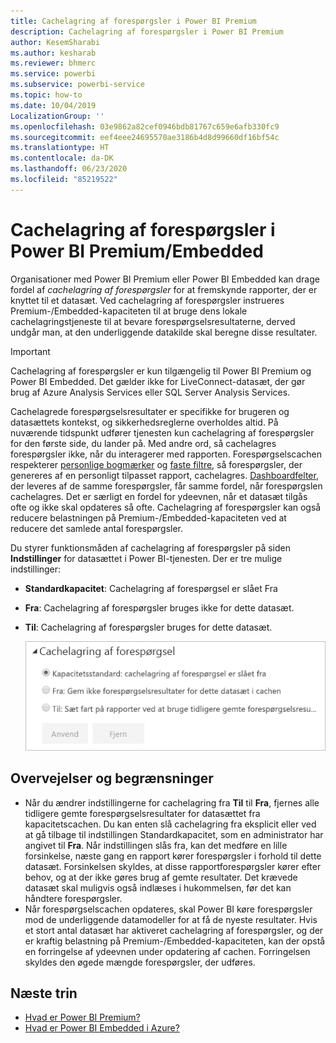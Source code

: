 ```yaml
---
title: Cachelagring af forespørgsler i Power BI Premium
description: Cachelagring af forespørgsler i Power BI Premium
author: KesemSharabi
ms.author: kesharab
ms.reviewer: bhmerc
ms.service: powerbi
ms.subservice: powerbi-service
ms.topic: how-to
ms.date: 10/04/2019
LocalizationGroup: ''
ms.openlocfilehash: 03e9862a82cef0946bdb81767c659e6afb330fc9
ms.sourcegitcommit: eef4eee24695570ae3186b4d8d99660df16bf54c
ms.translationtype: HT
ms.contentlocale: da-DK
ms.lasthandoff: 06/23/2020
ms.locfileid: "85219522"
---
```

# <a name="query-caching-in-power-bi-premiumembedded"></a>Cachelagring af forespørgsler i Power BI Premium/Embedded

Organisationer med Power BI Premium eller Power BI Embedded kan drage fordel af *cachelagring af forespørgsler* for at fremskynde rapporter, der er knyttet til et datasæt. Ved cachelagring af forespørgsler instrueres Premium-/Embedded-kapaciteten til at bruge dens lokale cachelagringstjeneste til at bevare forespørgselsresultaterne, derved undgår man, at den underliggende datakilde skal beregne disse resultater.

> [!IMPORTANT]
> Cachelagring af forespørgsler er kun tilgængelig til Power BI Premium og Power BI Embedded. Det gælder ikke for LiveConnect-datasæt, der gør brug af Azure Analysis Services eller SQL Server Analysis Services.

Cachelagrede forespørgselsresultater er specifikke for brugeren og datasættets kontekst, og sikkerhedsreglerne overholdes altid. På nuværende tidspunkt udfører tjenesten kun cachelagring af forespørgsler for den første side, du lander på. Med andre ord, så cachelagres forespørgsler ikke, når du interagerer med rapporten. Forespørgselscachen respekterer [personlige bogmærker](../consumer/end-user-bookmarks.md#personal-bookmarks) og [faste filtre](https://powerbi.microsoft.com/blog/announcing-persistent-filters-in-the-service/), så forespørgsler, der genereres af en personligt tilpasset rapport, cachelagres. [Dashboardfelter](../create-reports/service-dashboard-tiles.md), der leveres af de samme forespørgsler, får samme fordel, når forespørgslen cachelagres. Det er særligt en fordel for ydeevnen, når et datasæt tilgås ofte og ikke skal opdateres så ofte. Cachelagring af forespørgsler kan også reducere belastningen på Premium-/Embedded-kapaciteten ved at reducere det samlede antal forespørgsler.

Du styrer funktionsmåden af cachelagring af forespørgsler på siden **Indstillinger** for datasættet i Power BI-tjenesten. Der er tre mulige indstillinger:

- **Standardkapacitet**: Cachelagring af forespørgsel er slået Fra
- **Fra**: Cachelagring af forespørgsler bruges ikke for dette datasæt.
- **Til**: Cachelagring af forespørgsler bruges for dette datasæt.

    ![Dialogboks for cachelagring af forespørgsler](media/power-bi-query-caching/power-bi-query-3-options.png)

## <a name="considerations-and-limitations"></a>Overvejelser og begrænsninger

- Når du ændrer indstillingerne for cachelagring fra **Til** til **Fra**, fjernes alle tidligere gemte forespørgselsresultater for datasættet fra kapacitetscachen. Du kan enten slå cachelagring fra eksplicit eller ved at gå tilbage til indstillingen Standardkapacitet, som en administrator har angivet til **Fra**. Når indstillingen slås fra, kan det medføre en lille forsinkelse, næste gang en rapport kører forespørgsler i forhold til dette datasæt. Forsinkelsen skyldes, at disse rapportforespørgsler kører efter behov, og at der ikke gøres brug af gemte resultater. Det krævede datasæt skal muligvis også indlæses i hukommelsen, før det kan håndtere forespørgsler.
- Når forespørgselscachen opdateres, skal Power BI køre forespørgsler mod de underliggende datamodeller for at få de nyeste resultater. Hvis et stort antal datasæt har aktiveret cachelagring af forespørgsler, og der er kraftig belastning på Premium-/Embedded-kapaciteten, kan der opstå en forringelse af ydeevnen under opdatering af cachen. Forringelsen skyldes den øgede mængde forespørgsler, der udføres.

## <a name="next-steps"></a>Næste trin

* [Hvad er Power BI Premium?](../admin/service-premium-what-is.md)
* [Hvad er Power BI Embedded i Azure?](../developer/embedded/azure-pbie-what-is-power-bi-embedded.md)
